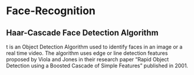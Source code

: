 # Face-Recognition

## Haar-Cascade Face Detection Algorithm

t is an Object Detection Algorithm used to identify faces in an image
or a real time video. The algorithm uses edge or line detection
features proposed by Viola and Jones in their research paper “Rapid
Object Detection using a Boosted Cascade of Simple Features”
published in 2001.
